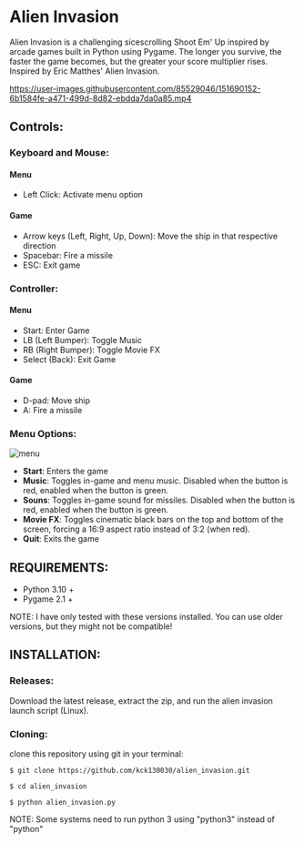 # Alien Invasion

Alien Invasion is a challenging sicescrolling Shoot Em' Up inspired by arcade games built in Python using Pygame. The longer you survive, the faster the game becomes, but the greater your score multiplier rises. Inspired by Eric Matthes' Alien Invasion.


https://user-images.githubusercontent.com/85529046/151690152-6b1584fe-a471-499d-8d82-ebdda7da0a85.mp4




## <b>Controls:</b>

### Keyboard and Mouse:

#### Menu 
- Left Click: Activate menu option 

#### Game
- Arrow keys (Left, Right, Up, Down): Move the ship in that respective direction
- Spacebar: Fire a missile
- ESC: Exit game

### Controller:

#### Menu
- Start: Enter Game
- LB (Left Bumper): Toggle Music
- RB (Right Bumper): Toggle Movie FX
- Select (Back): Exit Game

#### Game
- D-pad: Move ship
- A: Fire a missile


### <b>Menu Options:</b>
![menu](https://user-images.githubusercontent.com/85529046/151690177-74b32484-37cf-4b91-abae-15e43358c68c.png)


- **Start**: Enters the game 
- **Music**: Toggles in-game and menu music. Disabled when the button is red, enabled when the button is green.
- **Souns**: Toggles in-game sound for missiles. Disabled when the button is red, enabled when the button is green.
- **Movie FX**: Toggles cinematic black bars on the top and bottom of the screen, forcing a 16:9 aspect ratio instead of 3:2 (when red).
- **Quit**: Exits the game


## <b>REQUIREMENTS:</b> 

- Python 3.10 +
- Pygame 2.1 + 

NOTE: I have only tested with these versions installed. You can use older versions, but they might not be compatible! 

## <b>INSTALLATION:</b>

### Releases:

Download the latest release, extract the zip, and run the alien invasion launch script (Linux). 

### Cloning:

clone this repository using git in your terminal:

```
$ git clone https://github.com/kck130030/alien_invasion.git

$ cd alien_invasion

$ python alien_invasion.py

```
NOTE: Some systems need to run python 3 using "python3" instead of "python"


